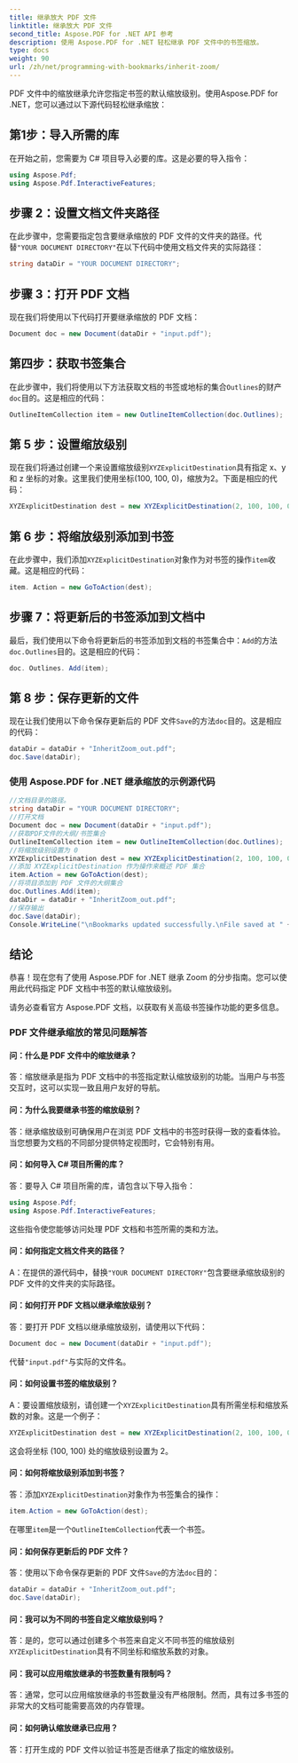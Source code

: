 ```yaml
---
title: 继承放大 PDF 文件
linktitle: 继承放大 PDF 文件
second_title: Aspose.PDF for .NET API 参考
description: 使用 Aspose.PDF for .NET 轻松继承 PDF 文件中的书签缩放。
type: docs
weight: 90
url: /zh/net/programming-with-bookmarks/inherit-zoom/
---
```

PDF 文件中的缩放继承允许您指定书签的默认缩放级别。使用Aspose.PDF for .NET，您可以通过以下源代码轻松继承缩放：

## 第1步：导入所需的库

在开始之前，您需要为 C# 项目导入必要的库。这是必要的导入指令：

```csharp
using Aspose.Pdf;
using Aspose.Pdf.InteractiveFeatures;
```

## 步骤 2：设置文档文件夹路径

在此步骤中，您需要指定包含要继承缩放的 PDF 文件的文件夹的路径。代替`"YOUR DOCUMENT DIRECTORY"`在以下代码中使用文档文件夹的实际路径：

```csharp
string dataDir = "YOUR DOCUMENT DIRECTORY";
```

## 步骤 3：打开 PDF 文档

现在我们将使用以下代码打开要继承缩放的 PDF 文档：

```csharp
Document doc = new Document(dataDir + "input.pdf");
```

## 第四步：获取书签集合

在此步骤中，我们将使用以下方法获取文档的书签或地标的集合`Outlines`的财产`doc`目的。这是相应的代码：

```csharp
OutlineItemCollection item = new OutlineItemCollection(doc.Outlines);
```

## 第 5 步：设置缩放级别

现在我们将通过创建一个来设置缩放级别`XYZExplicitDestination`具有指定 x、y 和 z 坐标的对象。这里我们使用坐标(100, 100, 0)，缩放为2。下面是相应的代码：

```csharp
XYZExplicitDestination dest = new XYZExplicitDestination(2, 100, 100, 0);
```

## 第 6 步：将缩放级别添加到书签

在此步骤中，我们添加`XYZExplicitDestination`对象作为对书签的操作`item`收藏。这是相应的代码：

```csharp
item. Action = new GoToAction(dest);
```

## 步骤 7：将更新后的书签添加到文档中

最后，我们使用以下命令将更新后的书签添加到文档的书签集合中：`Add`的方法`doc.Outlines`目的。这是相应的代码：

```csharp
doc. Outlines. Add(item);
```

## 第 8 步：保存更新的文件

现在让我们使用以下命令保存更新后的 PDF 文件`Save`的方法`doc`目的。这是相应的代码：

```csharp
dataDir = dataDir + "InheritZoom_out.pdf";
doc.Save(dataDir);
```

### 使用 Aspose.PDF for .NET 继承缩放的示例源代码 
```csharp
//文档目录的路径。
string dataDir = "YOUR DOCUMENT DIRECTORY";
//打开文档
Document doc = new Document(dataDir + "input.pdf");
//获取PDF文件的大纲/书签集合
OutlineItemCollection item = new OutlineItemCollection(doc.Outlines);
//将缩放级别设置为 0
XYZExplicitDestination dest = new XYZExplicitDestination(2, 100, 100, 0);
//添加 XYZExplicitDestination 作为操作来概述 PDF 集合
item.Action = new GoToAction(dest);
//将项目添加到 PDF 文件的大纲集合
doc.Outlines.Add(item);
dataDir = dataDir + "InheritZoom_out.pdf";
//保存输出
doc.Save(dataDir);
Console.WriteLine("\nBookmarks updated successfully.\nFile saved at " + dataDir);
```

## 结论

恭喜！现在您有了使用 Aspose.PDF for .NET 继承 Zoom 的分步指南。您可以使用此代码指定 PDF 文档中书签的默认缩放级别。

请务必查看官方 Aspose.PDF 文档，以获取有关高级书签操作功能的更多信息。

### PDF 文件继承缩放的常见问题解答

#### 问：什么是 PDF 文件中的缩放继承？

答：缩放继承是指为 PDF 文档中的书签指定默认缩放级别的功能。当用户与书签交互时，这可以实现一致且用户友好的导航。

#### 问：为什么我要继承书签的缩放级别？

答：继承缩放级别可确保用户在浏览 PDF 文档中的书签时获得一致的查看体验。当您想要为文档的不同部分提供特定视图时，它会特别有用。

#### 问：如何导入 C# 项目所需的库？

答：要导入 C# 项目所需的库，请包含以下导入指令：

```csharp
using Aspose.Pdf;
using Aspose.Pdf.InteractiveFeatures;
```

这些指令使您能够访问处理 PDF 文档和书签所需的类和方法。

#### 问：如何指定文档文件夹的路径？

 A：在提供的源代码中，替换`"YOUR DOCUMENT DIRECTORY"`包含要继承缩放级别的 PDF 文件的文件夹的实际路径。

#### 问：如何打开 PDF 文档以继承缩放级别？

答：要打开 PDF 文档以继承缩放级别，请使用以下代码：

```csharp
Document doc = new Document(dataDir + "input.pdf");
```

代替`"input.pdf"`与实际的文件名。

#### 问：如何设置书签的缩放级别？

 A：要设置缩放级别，请创建一个`XYZExplicitDestination`具有所需坐标和缩放系数的对象。这是一个例子：

```csharp
XYZExplicitDestination dest = new XYZExplicitDestination(2, 100, 100, 0);
```

这会将坐标 (100, 100) 处的缩放级别设置为 2。

#### 问：如何将缩放级别添加到书签？

答：添加`XYZExplicitDestination`对象作为书签集合的操作：

```csharp
item.Action = new GoToAction(dest);
```

在哪里`item`是一个`OutlineItemCollection`代表一个书签。

#### 问：如何保存更新后的 PDF 文件？

答：使用以下命令保存更新的 PDF 文件`Save`的方法`doc`目的：

```csharp
dataDir = dataDir + "InheritZoom_out.pdf";
doc.Save(dataDir);
```

#### 问：我可以为不同的书签自定义缩放级别吗？

答：是的，您可以通过创建多个书签来自定义不同书签的缩放级别`XYZExplicitDestination`具有不同坐标和缩放系数的对象。

#### 问：我可以应用缩放继承的书签数量有限制吗？

答：通常，您可以应用缩放继承的书签数量没有严格限制。然而，具有过多书签的非常大的文档可能需要高效的内存管理。

#### 问：如何确认缩放继承已应用？

答：打开生成的 PDF 文件以验证书签是否继承了指定的缩放级别。
